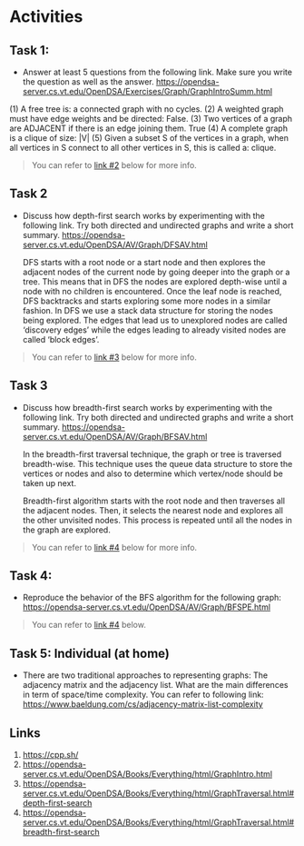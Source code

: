 # Activities

## Task 1:

- Answer at least 5 questions from the following link. Make sure you write the question as well as the answer.
  https://opendsa-server.cs.vt.edu/OpenDSA/Exercises/Graph/GraphIntroSumm.html

(1) A free tree is: a connected graph with no cycles.
(2) A weighted graph must have edge weights and be directed: False.
(3) Two vertices of a graph are ADJACENT if there is an edge joining them. True
(4) A complete graph is a clique of size: |V|
(5) Given a subset S of the vertices in a graph, when all vertices in S connect to all other vertices in S, this is called a: clique.

> You can refer to [link #2](#links) below for more info.

## Task 2

- Discuss how depth-first search works by experimenting with the following link. Try both directed and undirected graphs and write a short summary.
  https://opendsa-server.cs.vt.edu/OpenDSA/AV/Graph/DFSAV.html

  DFS starts with a root node or a start node and then explores the adjacent nodes of the current node by going deeper into the graph or a tree. This means that in DFS the nodes are explored depth-wise until a node with no children is encountered.
  Once the leaf node is reached, DFS backtracks and starts exploring some more nodes in a similar fashion.
  In DFS we use a stack data structure for storing the nodes being explored. The edges that lead us to unexplored nodes are called ‘discovery edges’ while the edges leading to already visited nodes are called ‘block edges’.
  

> You can refer to [link #3](#links) below for more info.

## Task 3

- Discuss how breadth-first search works by experimenting with the following link. Try both directed and undirected graphs and write a short summary.
  https://opendsa-server.cs.vt.edu/OpenDSA/AV/Graph/BFSAV.html

  In the breadth-first traversal technique, the graph or tree is traversed breadth-wise. This technique uses the queue data structure to store the vertices or nodes and also to determine which vertex/node should be taken up next.

  Breadth-first algorithm starts with the root node and then traverses all the adjacent nodes. Then, it selects the nearest node and explores all the other unvisited nodes. This process is repeated until all the nodes in the graph are explored.

> You can refer to [link #4](#links) below for more info.

## Task 4:

- Reproduce the behavior of the BFS algorithm for the following graph:
  https://opendsa-server.cs.vt.edu/OpenDSA/AV/Graph/BFSPE.html

> You can refer to [link #4](#links) below.

## Task 5: Individual (at home)

- There are two traditional approaches to representing graphs: The adjacency matrix and the adjacency list. What are the main differences in term of space/time complexity. You can refer to following link:
  https://www.baeldung.com/cs/adjacency-matrix-list-complexity

## Links

1. https://cpp.sh/
2. https://opendsa-server.cs.vt.edu/OpenDSA/Books/Everything/html/GraphIntro.html
3. https://opendsa-server.cs.vt.edu/OpenDSA/Books/Everything/html/GraphTraversal.html#depth-first-search
4. https://opendsa-server.cs.vt.edu/OpenDSA/Books/Everything/html/GraphTraversal.html#breadth-first-search
